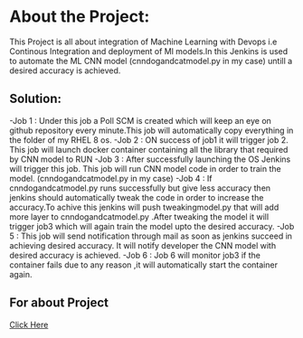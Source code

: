 
# About the Project:

This Project is all about integration of Machine Learning with Devops i.e Continous Integration and deployment of Ml models.In this Jenkins is used to automate the ML CNN model (cnndogandcatmodel.py in my case) untill a desired accuracy is achieved.

## Solution:

-Job 1 : Under this job a Poll SCM is created which will keep an eye on github repository every minute.This job will automatically copy everything in the folder of my RHEL 8 os.
-Job 2 : ON success of job1 it will trigger job 2. This job will launch docker container containing all the library that required by CNN model to RUN
-Job 3 : After successfully launching the OS Jenkins will trigger this job. This job will run CNN model code in order to train the model. (cnndogandcatmodel.py in my case)
-Job 4 : If cnndogandcatmodel.py runs successfully but give less accuracy then jenkins should automatically tweak the code in order to increase the accuracy.To achive this jenkins will push tweakingmodel.py that will add more layer to cnndogandcatmodel.py .After tweaking the model it will trigger job3 which will again train the model upto the desired accuracy.
-Job 5 : This job will send notification through mail as soon as jenkins succeed in achieving desired accuracy. It will notify developer the CNN model with desired accuracy is achieved.
-Job 6 : Job 6 will monitor job3 if the container fails due to any reason ,it will automatically start the container again.

## For about Project
[Click Here](https://choosealicense.com/licenses/mit/)
